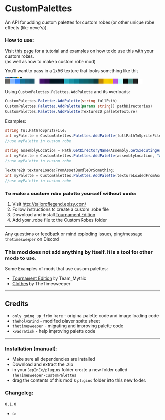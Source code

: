 # CustomPalettes
An API for adding custom palettes for custom robes (or other unique robe effects (like neve's)).

### How to use:

Visit [this page](https://github.com/WoL-Modding-Extravaganza/WoLWiki/wiki/Custom-Content:-Robes) for a tutorial and examples on how to do use this with your custom robes.  
(as well as how to make a custom robe mod)

You'll want to pass in a 2x56 texture that looks something like this  
![palette strip](https://raw.githubusercontent.com/TheTimeSweeper/EpicWolMods/master/_EpicUnityProject/Assets/Bundo/Strips/WalterBoos1.png)  
![palette strip](https://github.com/TheTimeSweeper/EpicWolMods/blob/master/CustomPalettes/Release/readme/WalterBoos1Big.png?raw=true)

Using `CustomPalettes.Palettes.AddPalette` and its overloads:
```csharp
CustomPalettes.Palettes.AddPalette(string fullPath)
CustomPalettes.Palettes.AddPalette(params string[] pathDirectories)
CustomPalettes.Palettes.AddPalette(Texture2D palleteTexture)
```
Examples:
```csharp
string fullPathToSpriteFile;
int myPalette = CustomPalettes.Palettes.AddPalette(fullPathToSpriteFile)
//use myPalette in custom robe
```
```csharp
string assemblyLocation = Path.GetDirectoryName(Assembly.GetExecutingAssembly().Location;
int myPalette = CustomPalettes.Palettes.AddPalette(assemblyLocation, "Assets", "MySprite.png")
//use myPalette in custom robe
```
```csharp
Texture2D textureLoadedFromAssetBundleOrSomething;
int myPalette = CustomPalettes.Palettes.AddPalette(textureLoadedFromAssetBundleOrSomething)
//use myPalette in custom robe
```

### To make a custom robe palette yourself without code:
1. Visit http://tailoroflegend.epizy.com/
2. Follow instructions to create a custom .robe file
3. Download and install [Tournament Edition](https://wizard-of-legend.thunderstore.io/package/Team_Mythic/TournamentEdition/)
4. Add your .robe file to the Custom Robes folder
___
Any questions or feedback or mind exploding issues, ping/message `thetimesweeper` on Discord
### This mod does not add anything by itself. It is a tool for other mods to use.
Some Examples of mods that use custom palettes:
- [Tournament Edition](https://wizard-of-legend.thunderstore.io/package/Team_Mythic/TournamentEdition/) by Team_Mythic
- [Clothes](https://wizard-of-legend.thunderstore.io/package/TheTimesweeper/Clothes/) by TheTimesweeper
___
## Credits
- `only_going_up_fr0m_here` - original palette code and image loading code
- `theholygrind` - modified player sprite sheet
- `thetimesweeper` - migrating and improving palette code
- `kvadratisk` - help improving palette code
___

### Installation (manual):
- Make sure all dependencies are installed
- Download and extract the .zip
- in your `BepInEx/plugins` folder create a new folder called `TheTimesweeper-CustomPalettes`
- drag the contents of this mod's `plugins` folder into this new folder.

### Changelog:

`0.1.0`
 - c: